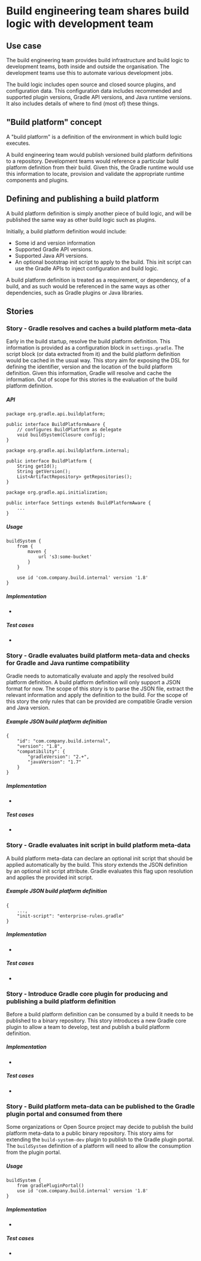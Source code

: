 # Build engineering team shares build logic with development team

## Use case

The build engineering team provides build infrastructure and build logic to development teams, both inside and outside the organisation. The development teams use
this to automate various development jobs.

The build logic includes open source and closed source plugins, and configuration data. This configuration data includes recommended and supported plugin versions,
Gradle API versions, and Java runtime versions. It also includes details of where to find (most of) these things.

## "Build platform" concept

A "build platform" is a definition of the environment in which build logic executes.

A build engineering team would publish versioned build platform definitions to a repository. Development teams would reference a particular build platform definition from their build.
Given this, the Gradle runtime would use this information to locate, provision and validate the appropriate runtime components and plugins.

## Defining and publishing a build platform

A build platform definition is simply another piece of build logic, and will be published the same way as other build logic such as plugins.

Initially, a build platform definition would include:

- Some id and version information
- Supported Gradle API versions.
- Supported Java API versions.
- An optional bootstrap init script to apply to the build. This init script can use the Gradle APIs to inject configuration and build logic.

A build platform definition is treated as a requirement, or dependency, of a build, and as such would be referenced in the same ways as other dependencies, such as Gradle
plugins or Java libraries.

## Stories

### Story - Gradle resolves and caches a build platform meta-data

Early in the build startup, resolve the build platform definition. This information is provided as a configuration block in `settings.gradle`.
The script block (or data extracted from it) and the build platform definition would be cached in the usual way. This story aim for exposing the DSL for defining the identifier,
version and the location of the build platform definition. Given this information, Gradle will resolve and cache the information. Out of scope for this stories is the evaluation
of the build platform definition.

##### API

    package org.gradle.api.buildplatform;

    public interface BuildPlatformAware {
        // configures BuildPlatform as delegate
        void buildSystem(Closure config);
    }

    package org.gradle.api.buildplatform.internal;

    public interface BuildPlatform {
        String getId();
        String getVersion();
        List<ArtifactRepository> getRepositories();
    }

    package org.gradle.api.initialization;

    public interface Settings extends BuildPlatformAware {
        ...
    }

##### Usage

    buildSystem {
        from {
            maven {
                url 's3:some-bucket'
            }
        }

        use id 'com.company.build.internal' version '1.8'
    }

##### Implementation

-

##### Test cases

-

### Story - Gradle evaluates build platform meta-data and checks for Gradle and Java runtime compatibility

Gradle needs to automatically evaluate and apply the resolved build platform definition. A build platform definition will only support a JSON format for now. The scope of this story
is to parse the JSON file, extract the relevant information and apply the definition to the build. For the scope of this story the only rules that can be provided are compatible
 Gradle version and Java version.

##### Example JSON build platform definition

    {
        "id": "com.company.build.internal",
        "version": "1.8",
        "compatibility": {
            "gradleVersion": "2.+",
            "javaVersion": "1.7"
        }
    }

##### Implementation

-

##### Test cases

-

### Story - Gradle evaluates init script in build platform meta-data

A build platform meta-data can declare an optional init script that should be applied automatically by the build. This story extends the JSON definition by an optional init script
attribute. Gradle evaluates this flag upon resolution and applies the provided init script.

##### Example JSON build platform definition

    {
        ...,
        "init-script": "enterprise-rules.gradle"
    }

##### Implementation

-

##### Test cases

-

### Story - Introduce Gradle core plugin for producing and publishing a build platform definition

Before a build platform definition can be consumed by a build it needs to be published to a binary repository. This story introduces a new Gradle core plugin to allow a team to develop,
test and publish a build platform definition.

##### Implementation

-

##### Test cases

-

### Story - Build platform meta-data can be published to the Gradle plugin portal and consumed from there

Some organizations or Open Source project may decide to publish the build platform meta-data to a public binary repository. This story aims for extending the `build-system-dev` plugin
to publish to the Gradle plugin portal. The `buildSystem` definition of a platform will need to allow the consumption from the plugin portal.

##### Usage

    buildSystem {
        from gradlePluginPortal()
        use id 'com.company.build.internal' version '1.8'
    }

##### Implementation

-

##### Test cases

-

